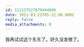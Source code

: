 ```yaml
---
id: 111137527879444099
date: 2011-03-22T05:22:00.000Z
reply: false
media_attachments: 0
---
```


我再试试这个东东了。好久没发微了。 ​​​​

